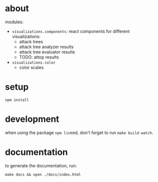 # about

modules:
- `visualizations.components`: react components for different visualizations:
	- attack trees
	- attack tree analyzer results
	- attack tree evaluator results
	- TODO: attop results
- `visualizations.color`
	- color scales


# setup

```
npm install
```


# development

when using the package `npm link`ed, don't forget to run `make build-watch`.


# documentation

to generate the documentation, run:

```
make docs && open ./docs/index.html
```
